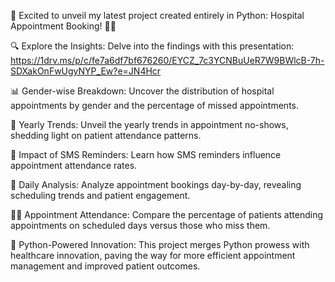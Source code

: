 🎉 Excited to unveil my latest project created entirely in Python: Hospital Appointment Booking! 🏥📅

🔍 Explore the Insights: Delve into the findings with this presentation: https://1drv.ms/p/c/fe7a6df7bf676260/EYCZ_7c3YCNBuUeR7W9BWlcB-7h-SDXakOnFwUgyNYP_Ew?e=JN4Hcr

📊 Gender-wise Breakdown: Uncover the distribution of hospital appointments by gender and the percentage of missed appointments.

📅 Yearly Trends: Unveil the yearly trends in appointment no-shows, shedding light on patient attendance patterns.

📱 Impact of SMS Reminders: Learn how SMS reminders influence appointment attendance rates.

📆 Daily Analysis: Analyze appointment bookings day-by-day, revealing scheduling trends and patient engagement.

👩‍⚕️ Appointment Attendance: Compare the percentage of patients attending appointments on scheduled days versus those who miss them.

🚀 Python-Powered Innovation: This project merges Python prowess with healthcare innovation, paving the way for more efficient appointment management and improved patient outcomes.
